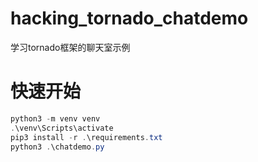 # hacking_tornado_chatdemo

学习tornado框架的聊天室示例

# 快速开始

```PowerShell
python3 -m venv venv
.\venv\Scripts\activate
pip3 install -r .\requirements.txt
python3 .\chatdemo.py
```

